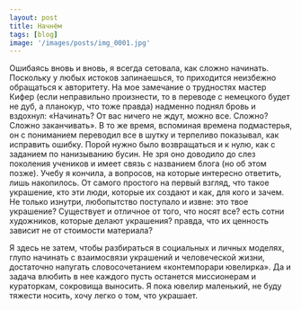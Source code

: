 ```yaml
---
layout: post
title: Начнём
tags: [blog]
image: '/images/posts/img_0001.jpg'
---
```


   Ошибаясь вновь и вновь, я всегда сетовала, как сложно начинать. Поскольку у любых истоков запинаешься, то приходится неизбежно обращаться к авторитету. На мое замечание о трудностях мастер Кифер (если неправильно произнести, то в переводе с немецкого будет не дуб, а планокур, что тоже правда) надменно поднял бровь и вздохнул: «Начинать? От вас ничего не ждут, можно все. Сложно? Сложно заканчивать». В то же время, вспоминая времена подмастерья, он с пониманием переводил все в шутку и терпеливо показывал, как исправить ошибку. Порой нужно было возвращаться и к нулю, как с заданием по нанизыванию бусин. Не зря оно доводило до слез поколения учеников и имеет связь с названием блога (но об этом позже). Учебу я кончила, а вопросов, на которые интересно ответить, лишь накопилось. От самого простого на первый взгляд, что такое украшение, кто эти люди, которые их создают и как, для кого и зачем. Не только изнутри, любопытство поступало и извне: это твое украшение? Существует и отличное от того, что носят все? есть сотни художников, которые делают украшения? правда, что их ценность зависит не от стоимости материала?

   Я здесь не затем, чтобы разбираться в социальных и личных моделях, глупо начинать с взаимосвязи украшений и человеческой жизни, достаточно напугать словосочетанием «контемпорари ювелирка». Да и задача влюбить в нее каждого пусть останется миссионерам и кураторкам, сокровища выносить. Я пока ювелир маленький, не буду тяжести носить, хочу легко о том, что украшает.
